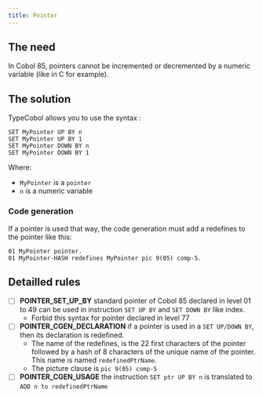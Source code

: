 ```yaml
---
title: Pointer
---
```


## The need

In Cobol 85, pointers cannot be incremented or decremented by a numeric variable (like in C for example).

## The solution

TypeCobol allows you to use the syntax :

```cobol
SET MyPointer UP BY n
SET MyPointer UP BY 1
SET MyPointer DOWN BY n
SET MyPointer DOWN BY 1
```

Where:

- `MyPointer` is a `pointer`
- `n` is a numeric variable

### Code generation

If a pointer is used that way, the code generation must add a redefines to the pointer like this:

```cobol
01 MyPointer pointer.
01 MyPointer-HASH redefines MyPointer pic 9(05) comp-5.
```

## Detailled rules

- [ ] **POINTER_SET_UP_BY** standard pointer of Cobol 85 declared in level 01 to 49 can be used in instruction `SET UP BY` and `SET DOWN BY` like index.
  - Forbid this syntax for pointer declared in level 77
- [ ] **POINTER_CGEN_DECLARATION** if a pointer is used in a `SET UP/DOWN BY`, then its declaration is redefined.
  - The name of the redefines, is the 22 first characters of the pointer followed by a hash of 8 characters of the unique name of the pointer. This name is named `redefinedPtrName`.
  - The picture clause is `pic 9(05) comp-5`
- [ ] **POINTER_CGEN_USAGE** the instruction `SET ptr UP BY n` is translated to `ADD n to redefinedPtrName`
